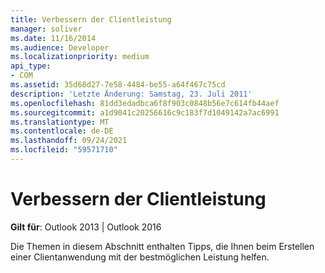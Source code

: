```yaml
---
title: Verbessern der Clientleistung
manager: soliver
ms.date: 11/16/2014
ms.audience: Developer
ms.localizationpriority: medium
api_type:
- COM
ms.assetid: 35d68d27-7e58-4484-be55-a64f467c75cd
description: 'Letzte Änderung: Samstag, 23. Juli 2011'
ms.openlocfilehash: 81dd3edadbca6f8f903c0848b56e7c614fb44aef
ms.sourcegitcommit: a1d9041c20256616c9c183f7d1049142a7ac6991
ms.translationtype: MT
ms.contentlocale: de-DE
ms.lasthandoff: 09/24/2021
ms.locfileid: "59571710"
---
```

# <a name="improving-client-performance"></a>Verbessern der Clientleistung
 
**Gilt für**: Outlook 2013 | Outlook 2016 
  
Die Themen in diesem Abschnitt enthalten Tipps, die Ihnen beim Erstellen einer Clientanwendung mit der bestmöglichen Leistung helfen.
  

